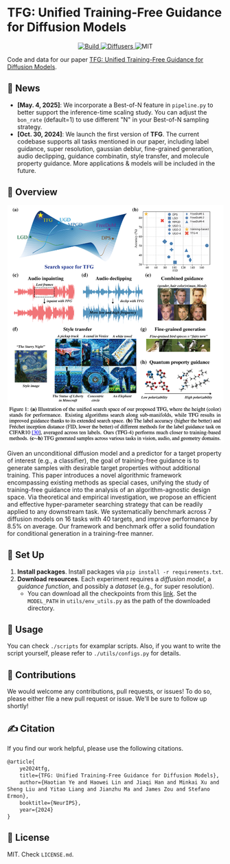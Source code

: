 # TFG: Unified Training-Free Guidance for Diffusion Models

<p align="center">
<!--     </br>
    </br> -->
    <a href="https://www.python.org/">
        <img alt="Build" src="https://img.shields.io/badge/Python-3.9+-1f425f.svg?color=purple">
    </a> <a href="https://huggingface.co/docs/diffusers">
        <img alt="Diffusers" src="https://img.shields.io/badge/Diffusers-0.26-blue">
    </a> <a>
        <img alt="MIT" src="https://img.shields.io/badge/License-MIT-yellow">
    </a>
</p>

Code and data for our paper [TFG: Unified Training-Free Guidance for Diffusion Models](https://arxiv.org/abs/2409.15761).

## 📰 News
* **[May. 4, 2025]**: We incorporate a Best-of-N feature in `pipeline.py` to better support the inference-time scaling study. You can adjust the `bon_rate` (default=1) to use different "N" in your Best-of-N sampling strategy.
* **[Oct. 30, 2024]**: We launch the first version of **TFG**. The current codebase supports all tasks mentioned in our paper, including label guidance, super resolution, gaussian deblur, fine-grained generation, audio declipping, guidance combinatin, style transfer, and molecule property guidance. More applications & models will be included in the future. 

## 👋 Overview

 <p align="center">    
    <a href="https://github.com/YWolfeee/Training-Free-Guidance">    
        <img src="https://github.com/YWolfeee/Training-Free-Guidance/blob/main/assets/figure.png" width="600"/>    
    </a>       
<p>
    
Given an unconditional diffusion model and a predictor for a target property of interest (e.g., a classifier), the goal of training-free guidance is to generate samples with desirable target properties without additional training. This paper introduces a novel algorithmic framework encompassing existing methods as special cases, unifying the study of training-free guidance into the analysis of an algorithm-agnostic design space. Via theoretical and empirical investigation, we propose an efficient and effective hyper-parameter searching strategy that can be readily applied to any downstream task. We systematically benchmark across 7 diffusion models on 16 tasks with 40 targets, and improve performance by 8.5% on average. Our framework and benchmark offer a solid foundation for conditional generation in a training-free manner.


## 🚀 Set Up
1. **Install packages**. Install packages via `pip install -r requirements.txt`.
2. **Download resources**. Each experiment requires a *diffusion model*, a *guidance function*, and possibly a *dataset* (e.g., for super resolution).
   - You can download all the checkpoints from this [link](https://drive.google.com/drive/folders/1fS7dKpO4O-FjaLwuRXuHBxEOlkqMMTGh?usp=sharing). Set the `MODEL_PATH` in `utils/env_utils.py` as the path of the downloaded directory.

## 💽 Usage
You can check `./scripts` for examplar scripts. Also, if you want to write the script yourself, please refer to `./utils/configs.py` for details.

## 💫 Contributions
We would welcome any contributions, pull requests, or issues!
To do so, please either file a new pull request or issue. We'll be sure to follow up shortly!

## ✍️ Citation
If you find our work helpful, please use the following citations.
```
@article{
    ye2024tfg,
    title={TFG: Unified Training-Free Guidance for Diffusion Models},
    author={Haotian Ye and Haowei Lin and Jiaqi Han and Minkai Xu and Sheng Liu and Yitao Liang and Jianzhu Ma and James Zou and Stefano Ermon},
    booktitle={NeurIPS},
    year={2024}
}
```

## 🪪 License
MIT. Check `LICENSE.md`.
